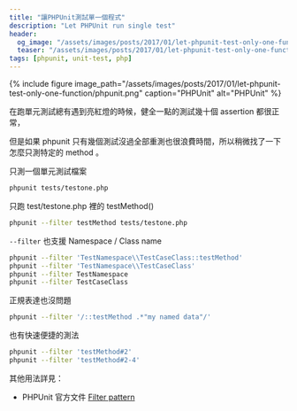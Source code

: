 ```yaml
---
title: "讓PHPUnit測試單一個程式"
description: "Let PHPUnit run single test"
header:
  og_image: "/assets/images/posts/2017/01/let-phpunit-test-only-one-function/phpunit.png"
  teaser: "/assets/images/posts/2017/01/let-phpunit-test-only-one-function/phpunit.png"
tags: [phpunit, unit-test, php]
---
```


{% include figure image_path="/assets/images/posts/2017/01/let-phpunit-test-only-one-function/phpunit.png" caption="PHPUnit" alt="PHPUnit" %}

在跑單元測試總有遇到亮紅燈的時候，健全一點的測試幾十個 assertion 都很正常，

但是如果 phpunit 只有幾個測試沒過全部重測也很浪費時間，所以稍微找了一下怎麼只測特定的 method 。

只測一個單元測試檔案

```bash
phpunit tests/testone.php
```

只跑 test/testone.php 裡的 testMethod()

```bash
phpunit --filter testMethod tests/testone.php
```

`--filter` 也支援 Namespace / Class name

```bash
phpunit --filter 'TestNamespace\\TestCaseClass::testMethod'
phpunit --filter 'TestNamespace\\TestCaseClass'
phpunit --filter TestNamespace
phpunit --filter TestCaseClass
```

正規表達也沒問題

```bash
phpunit --filter '/::testMethod .*"my named data"/'
```

也有快速便捷的測法

```bash
phpunit --filter 'testMethod#2'
phpunit --filter 'testMethod#2-4'
```

其他用法詳見：

- PHPUnit 官方文件 [Filter pattern](https://phpunit.de/manual/current/en/textui.html#textui.examples.filter-patterns)
